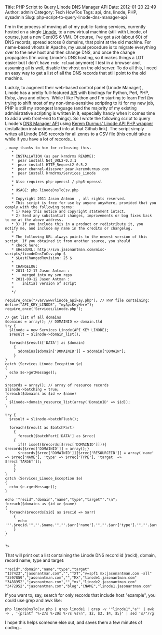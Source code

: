 Title: PHP Script to Query Linode DNS Manager API
Date: 2012-01-20 22:49
Author: admin
Category: Tech HowTos
Tags: api, dns, linode, PHP, sysadmin
Slug: php-script-to-query-linode-dns-manager-api

I'm in the process of moving all of my public-facing services, currently
hosted on a single [Linode][], to a new virtual machine (still with
Linode, of course, just a new CentOS 6 VM). Of course, I've got a *lot*
(about 60) of DNS records, spread across 8 domains, that point at the
old machine. For name-based vhosts in Apache, my usual procedure is to
migrate everything over to the new host and then change DNS, and once
the change propagates (I'm using Linode's DNS hosting, so it makes
things a LOT easier but I don't have `rndc reload` anymore) I test in a
browser and, assuming all is well, disable the vhost on the old server.
To do all this, I need an easy way to get a list of all the DNS records
that still point to the old machine.

Luckily, to augment their web-based control panel (Linode Manager),
Linode has a pretty full-featured [API][] with bindings for Python,
Perl, PHP, Ruby, Java and others. While I like Python and I'm starting
to learn Perl (by trying to shift most of my non-time-sensitive
scripting to it) for my new job, PHP is still my strongest language (and
the majority of my existing administrative scripting is written in it,
especially handy when it comes time to add a web front-end to things).
So I wrote the following script to query Linode's [DNS Manager API][]
using [Kerem Durmus' Linode API PHP wrapper][] (installation
instructions and info at that Github link). The script simply writes all
Linode DNS records for all zones to a CSV file (this could take a while
if you have a lot of records...).

~~~~{.php}
, many thanks to him for releasing this.
   *
   * INSTALLATION (as per krmdrms README):
   *  pear install Net_URL2-0.3.1
   *  pear install HTTP_Request2-0.5.2
   *  pear channel-discover pear.keremdurmus.com
   *  pear install krmdrms/Services_Linode
   *
   * Also requires php-openssl / php5-openssl
   *
   * USAGE: php linodeDnsToCsv.php
   *
   * Copyright 2011 Jason Antman  , all rights reserved.
   * This script is free for use by anyone anywhere, provided that you comply with the following terms:
   * 1) Keep this notice and copyright statement intact.
   * 2) Send any substantial changes, improvements or bog fixes back to me at the above address.
   * 3) If you include this in a product or redistribute it, you notify me, and include my name in the credits or changelog.
   *
   * The following URL always points to the newest version of this script. If you obtained it from another source, you should
   * check here:
   * $HeadURL: http://svn.jasonantman.com/misc-scripts/linodeDnsToCsv.php $
   * $LastChangedRevision: 25 $
   *
   * CHANGELOG:
   * 2011-12-17 Jason Antman :
   *    merged into my svn repo
   * 2011-09-12 Jason Antman :
   *    initial version of script
   *
   */

require_once("/var/www/linode_apikey.php"); // PHP file containing:   define("API_KEY_LINODE", "myApiKeyHere");
require_once('Services/Linode.php');

// get list of all domains
$domains = array(); // DOMAINID => domain.tld
try {
  $linode = new Services_Linode(API_KEY_LINODE);
  $result = $linode->domain_list();

  foreach($result['DATA'] as $domain)
    {
      $domains[$domain['DOMAINID']] = $domain["DOMAIN"];
    }
}
catch (Services_Linode_Exception $e)
{
  echo $e->getMessage();
}

$records = array(); // array of resource records
$linode->batching = true;
foreach($domains as $id => $name)
{
  $linode->domain_resource_list(array('DomainID' => $id));
}

try {
  $result = $linode->batchFlush();
  
  foreach($result as $batchPart)
    {
      foreach($batchPart['DATA'] as $rrec)
    {
      if(! isset($records[$rrec['DOMAINID']])){ $records[$rrec['DOMAINID']] = array();}
      $records[$rrec['DOMAINID']][$rrec['RESOURCEID']] = array('name' => $rrec['NAME'], 'type' => $rrec['TYPE'], 'target' => $rrec['TARGET']);
    }
    }
}
catch (Services_Linode_Exception $e)
{
  echo $e->getMessage();
}

echo '"recid","domain","name","type","target"'."\n";
foreach($domains as $id => $name)
{
  foreach($records[$id] as $recid => $arr)
    {
      echo '"'.$recid.'","'.$name.'","'.$arr['name'].'","'.$arr['type'].'","'.$arr['target']."\"\n";
    }
}


?>
~~~~

That will print out a list containing the Linode DNS record id (recid),
domain, record name, type and target:

~~~~{.text}
"recid","domain","name","type","target"
"137423","jasonantman.com","","TXT","v=spf1 mx:jasonantman.com -all"
"3597859","jasonantman.com","","MX","linode1.jasonantman.com"
"3488952","jasonantman.com","","mx","linode2.jasonantman.com"
"3472952","jasonantman.com","blog","CNAME","linode1.jasonantman.com"
~~~~

If you want to, say, search for only records that include host
"example", you could use grep and awk like:

~~~~{.bash}
php linodeDnsToCsv.php | grep linode1 | grep -v '"linode1","a"' | awk -F , '{printf "%-27s %-20s %-7s %s\n", $2, $3, $4, $5}' | sed 's/"//g'
~~~~

I hope this helps someone else out, and saves them a few minutes of
coding...

  [Linode]: http://www.linode.com/?r=5c8ad2931b410b55455aadbcf0a8d86d6f698a91
  [API]: http://www.linode.com/api/
  [DNS Manager API]: http://www.linode.com/api/dns
  [Kerem Durmus' Linode API PHP wrapper]: https://github.com/krmdrms/linode/
